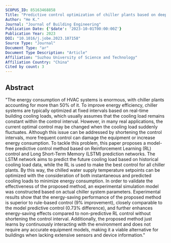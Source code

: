 ```yaml
---
SCOPUS_ID: 85163468858
Title: "Predictive control optimization of chiller plants based on deep reinforcement learning"
Author: "He K."
Journal: "Journal of Building Engineering"
Publication Date: {'$date': '2023-10-01T00:00:00Z'}
Publication Year: 2023
DOI: "10.1016/j.jobe.2023.107158"
Source Type: "Journal"
Document Type: "ar"
Document Type Description: "Article"
Affiliation: "Suzhou University of Science and Technology"
Affiliation Country: "China"
Cited by count: 3
---
```


## Abstract
"The energy consumption of HVAC systems is enormous, with chiller plants accounting for more than 50% of it. To improve energy efficiency, chiller systems are typically optimized at fixed intervals based on real-time building cooling loads, which usually assumes that the cooling load remains constant within the control interval. However, in many real applications, the current optimal control may be changed when the cooling load suddenly fluctuates. Although this issue can be addressed by shortening the control intervals, more frequent control can damage the equipment or increase energy consumption. To tackle this problem, this paper proposes a model-free predictive control method based on Reinforcement Learning (RL) control and Long Short-Term Memory (LSTM) prediction networks. The LSTM network aims to predict the future cooling load based on historical cooling load data, while the RL is used to make the best control for all chiller plants. By this way, the chilled water supply temperature setpoints can be optimized with the consideration of both instantaneous and predicted cooling loads to minimize energy consumption. In order to validate the effectiveness of the proposed method, an experimental simulation model was constructed based on actual chiller system parameters. Experimental results show that the energy-saving performance of the proposed method is superior to rule-based control (9% improvement), closely comparable to the model predictive control (0.73% difference), and further enhances energy-saving effects compared to non-predictive RL control without shortening the control interval. Additionally, the proposed method just learns by continuously interacting with the environment and does not require any accurate equipment models, making it a viable alternative for buildings when lacking extensive sensors and device information."
